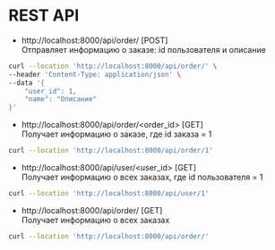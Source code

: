 # REST API

+ http://localhost:8000/api/order/ [POST] \
Отправляет информацию о заказе: id пользователя и описание
```bash
curl --location 'http://localhost:8000/api/order/' \
--header 'Content-Type: application/json' \
--data '{
    "user_id": 1,
    "name": "Описание"
}'
```

+ http://localhost:8000/api/order/<order_id> [GET] \
  Получает информацию о заказе, где id заказа = 1
```bash
curl --location 'http://localhost:8000/api/order/1'
```

+ http://localhost:8000/api/user/<user_id> [GET] \
  Получает информацию о всех заказах, где id пользователя = 1 
```bash
curl --location 'http://localhost:8000/api/user/1'
```

+ http://localhost:8000/api/order/ [GET] \
  Получает информацию о всех заказах
```bash
curl --location 'http://localhost:8000/api/order/'
```